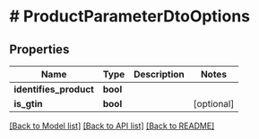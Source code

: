 # # ProductParameterDtoOptions

## Properties

Name | Type | Description | Notes
------------ | ------------- | ------------- | -------------
**identifies_product** | **bool** |  |
**is_gtin** | **bool** |  | [optional]

[[Back to Model list]](../../README.md#models) [[Back to API list]](../../README.md#endpoints) [[Back to README]](../../README.md)

